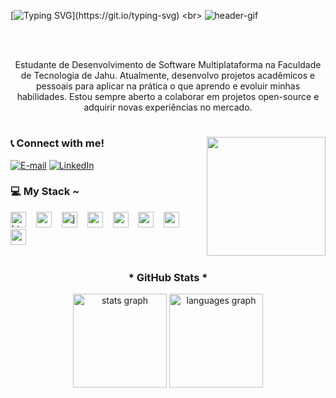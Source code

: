 [![Typing SVG](https://readme-typing-svg.herokuapp.com?font=Fira+Code&weight=900&pause=1000&color=8A20A1&center=true&width=1000&lines=Hello%2C+My+name+is+Luciano;Welcome+to+my+profile!)](https://git.io/typing-svg)
<br>
![header-gif](https://github.com/user-attachments/assets/69fe5982-937a-46be-8977-3bf905fe678f)

<br><br>

<p align="center">Estudante de Desenvolvimento de Software Multiplataforma na Faculdade de Tecnologia de Jahu.
Atualmente, desenvolvo projetos acadêmicos e pessoais para aplicar na prática o que aprendo e evoluir minhas habilidades. Estou sempre aberto a colaborar em projetos open-source e adquirir novas experiências no mercado.


#

<img align="right" alt="" height="190px" src="https://github.com/user-attachments/assets/e9a4b6ef-d762-432a-a058-3b1a4acec490">

<h3 align="left">📞 Connect with me!</h3>

[![E-mail](https://img.shields.io/badge/-Email-000?style=for-the-badge&logo=microsoft-outlook&logoColor=FF00F6&color:FFF)](mailto:lucianofhcj@gmail.com)
[![LinkedIn](https://img.shields.io/badge/-LinkedIn-000?style=for-the-badge&logo=linkedin&logoColor=FF00F6&color:FFF)](https://www.linkedin.com/in/luciano-formigão-1b300a292/)


<h3 align="left">💻 My Stack ~</h3>

<div align="left">
  <img src="https://cdn.jsdelivr.net/gh/devicons/devicon/icons/html5/html5-original.svg" height="25" alt="html5 logo"  />
  <img width="8" />
  <img src="https://cdn.jsdelivr.net/gh/devicons/devicon/icons/css3/css3-original.svg" height="25" alt="css3 logo"  />
  <img width="8" />
  <img src="https://cdn.jsdelivr.net/gh/devicons/devicon/icons/javascript/javascript-plain.svg" height="25" alt="javascript logo"  />
  <img width="8" />
  <img src="https://cdn.jsdelivr.net/gh/devicons/devicon/icons/react/react-original.svg" height="25" alt="react logo"  />
  <img width="8" />
  <img src="https://cdn.jsdelivr.net/gh/devicons/devicon@latest/icons/php/php-original.svg" height="25" alt="react logo"  />
  <img width="8" />
  <img src="https://cdn.jsdelivr.net/gh/devicons/devicon/icons/mysql/mysql-original.svg" height="25" alt="mysql logo"  />
  <img width="8" />
  <img src="https://cdn.jsdelivr.net/gh/devicons/devicon@latest/icons/csharp/csharp-original.svg" height="25" alt="csharp logo"  />
  <img width="8" />
  <img src="https://cdn.jsdelivr.net/gh/devicons/devicon@latest/icons/mongodb/mongodb-original.svg" height="25" alt="csharp logo"  />
  <img width="8" />
</div>

#


<div align="center">
    <h3>* GitHub Stats *</h3>
  <img src="https://github-readme-stats.vercel.app/api?username=Luciano-Formigao-Lopes&hide_title=false&hide_rank=false&show_icons=true&include_all_commits=true&count_private=true&disable_animations=false&theme=midnight-purple&locale=en&hide_border=false&order=1" height="150" alt="stats graph"  />
  <img src="https://github-readme-stats.vercel.app/api/top-langs?username=Luciano-Formigao-lopes&locale=en&hide_title=false&layout=compact&card_width=320&langs_count=5&theme=midnight-purple&hide_border=false&order=2" height="150" alt="languages graph"  />
</div>

#


<!--
**Luciano-Formigao-Lopes/Luciano-Formigao-Lopes** is a ✨ _special_ ✨ repository because its `README.md` (this file) appears on your GitHub profile.

Here are some ideas to get you started:

- 🔭 I’m currently working on ...
- 🌱 I’m currently learning ...
- 👯 I’m looking to collaborate on ...
- 🤔 I’m looking for help with ...
- 💬 Ask me about ...
- 📫 How to reach me: ...
- 😄 Pronouns: ...
- ⚡ Fun fact: ...
-->
